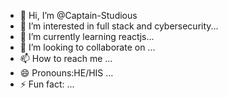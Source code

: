 - 👋 Hi, I’m @Captain-Studious
- 👀 I’m interested in full stack and cybersecurity...
- 🌱 I’m currently learning reactjs...
- 💞️ I’m looking to collaborate on ...
- 📫 How to reach me ...
- 😄 Pronouns:HE/HIS ...
- ⚡ Fun fact: ...

<!---
Captain-Studious/Captain-Studious is a ✨ special ✨ repository because its `README.md` (this file) appears on your GitHub profile.
You can click the Preview link to take a look at your changes.
--->
